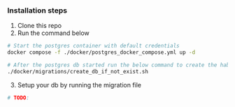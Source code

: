 ### Installation steps

1. Clone this repo
2. Run the command below 
```bash
# Start the postgres container with default credentials
docker compose -f ./docker/postgres_docker_compose.yml up -d

# After the postgres db started run the below command to create the habits database
./docker/migrations/create_db_if_not_exist.sh
``` 
3. Setup your db by running the migration file
```bash
# TODO:
```
